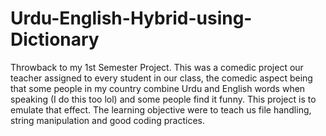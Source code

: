 # Urdu-English-Hybrid-using-Dictionary
 Throwback to my 1st Semester Project. This was a comedic project our teacher assigned to every student in our class, the comedic aspect being that some people in my country combine Urdu and English words when speaking (I do this too lol) and some people find it funny. This project is to emulate that effect. The learning objective were to teach us file handling, string manipulation and good coding practices.
